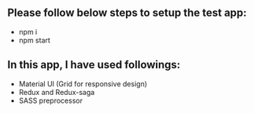 ## Please follow below steps to setup the test app:
- npm i
- npm start

## In this app, I have used followings:
- Material UI (Grid for responsive design)
- Redux and Redux-saga
- SASS preprocessor 
